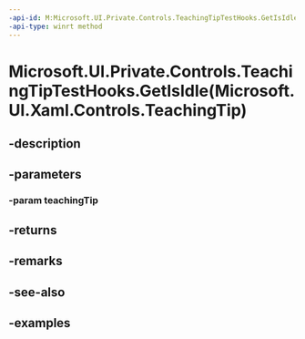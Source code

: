 ```yaml
---
-api-id: M:Microsoft.UI.Private.Controls.TeachingTipTestHooks.GetIsIdle(Microsoft.UI.Xaml.Controls.TeachingTip)
-api-type: winrt method
---
```


# Microsoft.UI.Private.Controls.TeachingTipTestHooks.GetIsIdle(Microsoft.UI.Xaml.Controls.TeachingTip)

<!--
public static bool GetIsIdle (Microsoft.UI.Xaml.Controls.TeachingTip teachingTip);
-->


## -description

## -parameters

### -param teachingTip

## -returns

## -remarks

## -see-also

## -examples


